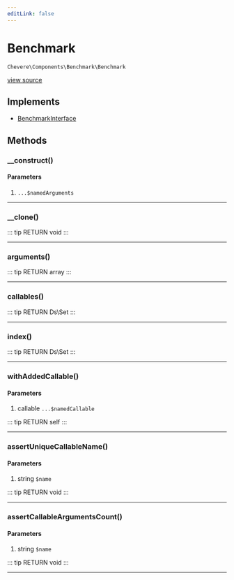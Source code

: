 ```yaml
---
editLink: false
---
```


# Benchmark

`Chevere\Components\Benchmark\Benchmark`

[view source](https://github.com/chevere/chevere/blob/master/src/Chevere/Components/Benchmark/Benchmark.php)

## Implements

- [BenchmarkInterface](../../Interfaces/Benchmark/BenchmarkInterface.md)

## Methods

### __construct()

#### Parameters

1.  `...$namedArguments`

---

### __clone()

::: tip RETURN
void
:::

---

### arguments()

::: tip RETURN
array
:::

---

### callables()

::: tip RETURN
Ds\Set
:::

---

### index()

::: tip RETURN
Ds\Set
:::

---

### withAddedCallable()

#### Parameters

1. callable `...$namedCallable`

::: tip RETURN
self
:::

---

### assertUniqueCallableName()

#### Parameters

1. string `$name`

::: tip RETURN
void
:::

---

### assertCallableArgumentsCount()

#### Parameters

1. string `$name`

::: tip RETURN
void
:::

---
